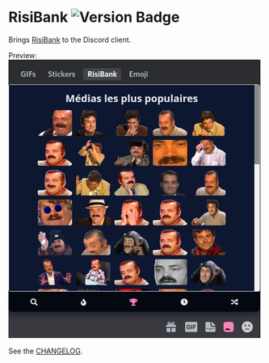 # RisiBank ![Version Badge](https://img.shields.io/badge/version-4.1.3-blue)

Brings [RisiBank](https://risibank.fr/) to the Discord client.

Preview:  
![](preview.png)

See the [CHANGELOG](CHANGELOG.md).
